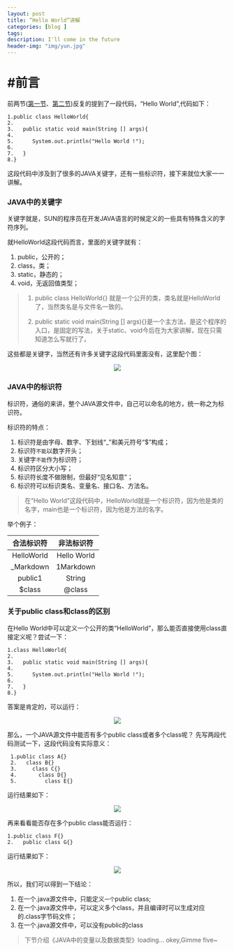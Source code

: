 ```yaml
---
layout: post
title: “Hello World”讲解
categories: [blog ]
tags:
description: I'll come in the future
header-img: "img/yun.jpg"
---
```


# #前言

前两节([第一节](https://younnng.github.io/blog/And-future-dialogue-JAVA.html)、[第二节](https://younnng.github.io/blog/JAVA-%E6%B3%A8%E9%87%8A.html))反复的提到了一段代码，“Hello World”,代码如下：

    1.public class HelloWorld{
    2.
    3.   public static void main(String [] args){
    4.   
    5.      System.out.println("Hello World !");
    6.      
    7.   }
    8.}   

这段代码中涉及到了很多的JAVA关键字，还有一些标识符，接下来就位大家一一讲解。

### JAVA中的关键字

关键字就是，SUN的程序员在开发JAVA语言的时候定义的一些具有特殊含义的字符序列。

就HelloWorld这段代码而言，里面的关键字就有：


1. public，公开的；
2. class，类；
3. static，静态的；
4. void，无返回值类型；


>  1. public class HelloWorld{} 就是一个公开的类，类名就是HelloWorld了，当然类名是与文件名一致的。
>  
>  2. public static void main(String [] args){}是一个主方法，是这个程序的入口，是固定的写法，关于static、void今后在为大家讲解，现在只需知道怎么写就行了。


这些都是关键字，当然还有许多关键字这段代码里面没有，这里配个图：

<center>
    <p><img src="http://wx4.sinaimg.cn/mw690/0065PbKCgy1fcgvhec6yxj30tm0eytg9.jpg" align="center"></p>
</center>

### JAVA中的标识符

标识符，通俗的来讲，整个JAVA源文件中，自己可以命名的地方，统一称之为标识符。

标识符的特点：

1. 标识符是由字母、数字、下划线“_”和美元符号“$”构成；
2. 标识符`不能`以数字开头；
3. 关键字`不能`作为标识符；
4. 标识符区分大小写；
5. 标识符长度不做限制，但最好“见名知意”；
6. 标识符可以标识类名、变量名、接口名、方法名。


> 在“Hello World”这段代码中，HelloWorld就是一个标识符，因为他是类的名字，main也是一个标识符，因为他是方法的名字。


举个例子：

| 合法标识符   | 非法标识符    |
| :---------: | :---------: |
| HelloWorld  | Hello World |
| _Markdown   | 1Markdown   |
| public1     | String      |
| $class      | @class      |


### 关于public class和class的区别

在Hello World中可以定义一个公开的类“HelloWorld”，那么能否直接使用class直接定义呢？尝试一下：


    1.class HelloWorld{
    2.
    3.   public static void main(String [] args){
    4.   
    5.      System.out.println("Hello World !");
    6.      
    7.   }
    8.}

答案是肯定的，可以运行：

<center>
    <p><img src="http://wx4.sinaimg.cn/mw690/0065PbKCgy1fch1xl1l8bj30l50dxwu8.jpg" align="center"></p>
</center>

那么，一个JAVA源文件中能否有多个public class或者多个class呢？
先写两段代码测试一下，这段代码没有实际意义：

     1.public class A{}
     2.   class B{}
     3.     class C{}
     4.       class D{}
     5.         class E{}

运行结果如下：

<center>
    <p><img src="http://wx3.sinaimg.cn/mw690/0065PbKCgy1fch1xmyprtj30tk0g14iu.jpg" align="center"></p>
</center>

再来看看能否存在多个public class能否运行：


    1.public class F{}
    2.   public class G{}

运行结果如下：

<center>
    <p><img src="http://p1.bpimg.com/567571/6001c3ce2e275257.jpg" align="center"></p>
</center>

所以，我们可以得到一下结论：

1. 在一个.java源文件中，只能定义`一个`public class;
2. 在一个.java源文件中，可以定义多个class，并且编译时可以生成对应的.class字节码文件；
3. 在一个.java源文件中，可以没有public的class


>下节介绍《JAVA中的变量以及数据类型》loading... 
>okey,Gimme five~


